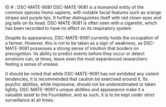 ID # : DSC-MATE-9081
DSC-MATE-9081 is a humanoid entity of the common species Homo sapiens, with notable facial features such as orange stripes and purple lips. It further distinguishes itself with red clown eyes and pig tails on its head. DSC-MATE-9081 is often seen with a cigarette, which has been recorded to have no effect on its respiratory system.

Despite its appearance, DSC-MATE-9081 currently holds the occupation of a farmer. However, this is not to be taken as a sign of weakness, as DSC-MATE-9081 possesses a strong sense of intuition that borders on precognition. Its ability to predict events before they occur or detect emotions can, at times, leave even the most experienced researchers feeling a sense of unease.

It should be noted that while DSC-MATE-9081 has not exhibited any violent tendencies, it is recommended that caution be exercised around it. Its psychic abilities, while impressive, should not be underestimated or taken lightly. DSC-MATE-9081's unique abilities and appearance make it a valuable asset to the Foundation, and as such, it is to be kept under strict surveillance at all times.